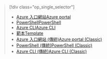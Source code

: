 > [!div class="op_single_selector"]
> * [<span data-ttu-id="f1572-101">Azure 入口網站</span><span class="sxs-lookup"><span data-stu-id="f1572-101">Azure portal</span></span>](../articles/virtual-network/virtual-networks-create-vnet-arm-pportal.md)
> * [<span data-ttu-id="f1572-102">PowerShell</span><span class="sxs-lookup"><span data-stu-id="f1572-102">PowerShell</span></span>](../articles/virtual-network/virtual-networks-create-vnet-arm-ps.md)
> * [<span data-ttu-id="f1572-103">Azure CLI</span><span class="sxs-lookup"><span data-stu-id="f1572-103">Azure CLI</span></span>](../articles/virtual-network/virtual-networks-create-vnet-arm-cli.md)
> * [<span data-ttu-id="f1572-104">範本</span><span class="sxs-lookup"><span data-stu-id="f1572-104">Template</span></span>](../articles/virtual-network/virtual-networks-create-vnet-arm-template-click.md)
> * [<span data-ttu-id="f1572-105">Azure 入口網站 (傳統)</span><span class="sxs-lookup"><span data-stu-id="f1572-105">Azure portal (Classic)</span></span>](../articles/virtual-network/virtual-networks-create-vnet-classic-pportal.md)
> * [<span data-ttu-id="f1572-106">PowerShell (傳統)</span><span class="sxs-lookup"><span data-stu-id="f1572-106">PowerShell (Classic)</span></span>](../articles/virtual-network/virtual-networks-create-vnet-classic-netcfg-ps.md)
> * [<span data-ttu-id="f1572-107">Azure CLI (傳統)</span><span class="sxs-lookup"><span data-stu-id="f1572-107">Azure CLI (Classic)</span></span>](../articles/virtual-network/virtual-networks-create-vnet-classic-cli.md)
